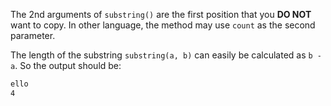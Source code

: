 The 2nd arguments of `substring()` are the first position that you **DO NOT** want to copy. In other language, the method may use `count` as the second parameter.

The length of the substring `substring(a, b)` can easily be calculated as `b - a`. So the output should be:

```bash
ello
4
```